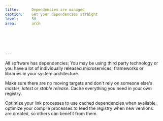 ```yaml
---
title:      Dependencies are managed
caption:    Get your dependencies straight
level:      50
area:       arch






---
```


All software has dependencies; 
You may be using third party technology or you have a lot of individually released microservices, frameworks or libraries in your system architecture.

Make sure there are no moving targets and don't rely on someone else's _master_, _latest_  or _stable release_. Cache everything you need in your own registry.

Optimize your link processes to use cached dependencies when available, optimize your compile processes to feed the registry when new versions are created, so others can benefit from them.
